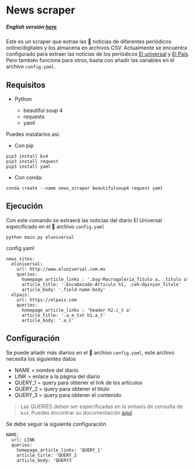 # News scraper

##### English versión [here](https://github.com/margarcuae/news-scraper/blob/main/README.md)


Este es un scraper que  extrae las 📰 noticias de diferentes periódicos online/digitales y los almacena en archivos CSV. Actualmente se encuentra configurado para extraer las noticias de los periódicos [El universal](http://www.eluniversal.com.mx) y [El País](https://elpais.com). Pero también funciona para otros, basta con añadir las variables en el archivo `config.yaml`. 


## Requisitos
* Python 

  * beautiful soup 4
  * requests 
  * yaml

Puedes instalarlos así:
* Con pip

```
pip3 install bs4
pip3 install request
pip3 install yaml
```
* Con conda:
```
conda create --name news_scraper beautifulsoup4 request yaml
```

## Ejecución

Con este comando se extraerá las noticias del diario El Universal especificado en el 📂 archivo `config.yaml`

```
python main.py eluniversal
```
config.yaml
```
news_sites:
  eluniversal:
    url: http://www.eluniversal.com.mx
    queries:
      homepage_article_links : '.bsg-Macrogaleria_Titulo a, .titulo a'
      article_title: '.Encabezado-Articulo h1, .ceh-Opinion_Titulo'
      article_body: '.field-name-body'
  elpais:
    url: https://elpais.com
    queries:
      homepage_article_links : 'header h2.c_t a'
      article_title: '.a_e_txt h1.a_t'
      article_body: '.a_c'

```
## Configuración

Se puede añadir más diarios en el 📂 archivo `config.yaml`, este archivo necesita los siguientes datos
* NAME = nombre del diario
* LINK = enlace a la página del diario 
* QUERY_1 = query para obtener el link de los artículos 
* QUERY_2 = query para obtener el titulo
* QUERY_3 = query para obtener el contenido

> Las QUERIES deben ser especificadas en la sintaxis de consulta de `bs4`. Puedes encontrar su documentación [aquí](https://beautiful-soup-4.readthedocs.io/en/latest/)

Se debe seguir la siguiente configuración
```
NAME:
  url: LINK
  queries:
    homepage_article_links: 'QUERY_1'
    article_tirle: 'QUERY_2
    article_body: 'QUERY3
```


